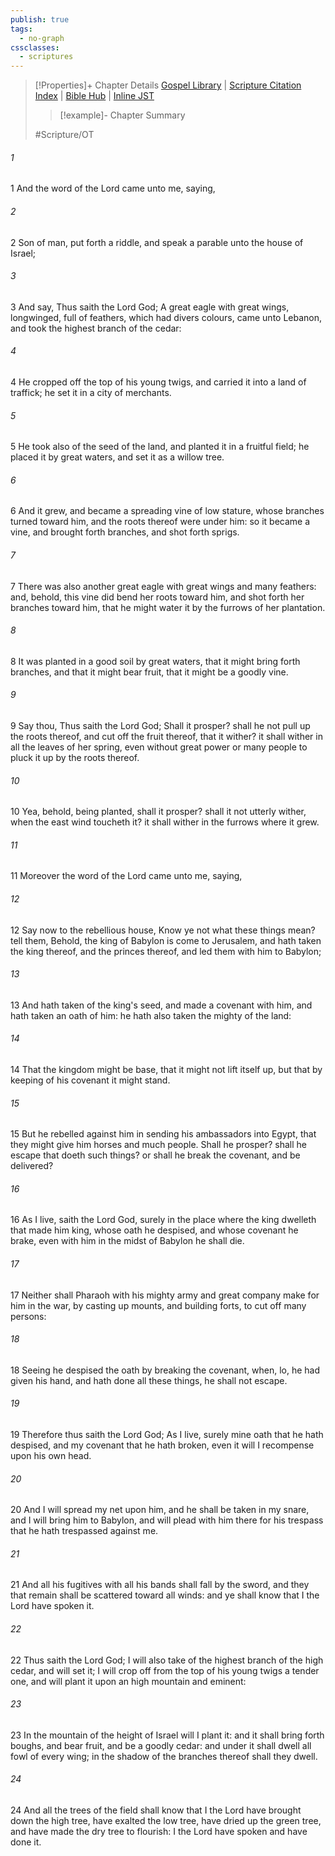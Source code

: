 ```yaml
---
publish: true
tags:
  - no-graph
cssclasses:
  - scriptures
---
```

>[!Properties]+ Chapter Details
>[Gospel Library](https://churchofjesuschrist.org/study/scriptures/ot/ezek/17?lang=eng)    |    [Scripture Citation Index](https://scriptures.byu.edu/#07e11::c07e11)    |    [Bible Hub](https://biblehub.com/ezekiel/17.htm)    |    [Inline JST](https://scripturetoolbox.com/html/ic/Ezekiel/17.html)
>>[!example]- Chapter Summary
>> 
> 
>
>#Scripture/OT
###### 1
1 And the word of the Lord came unto me, saying,
###### 2
2 Son of man, put forth a riddle, and speak a parable unto the house of Israel;
###### 3
3 And say, Thus saith the Lord God; A great eagle with great wings, longwinged, full of feathers, which had divers colours, came unto Lebanon, and took the highest branch of the cedar:
###### 4
4 He cropped off the top of his young twigs, and carried it into a land of traffick; he set it in a city of merchants.
###### 5
5 He took also of the seed of the land, and planted it in a fruitful field; he placed it by great waters, and set it as a willow tree.
###### 6
6 And it grew, and became a spreading vine of low stature, whose branches turned toward him, and the roots thereof were under him: so it became a vine, and brought forth branches, and shot forth sprigs.
###### 7
7 There was also another great eagle with great wings and many feathers: and, behold, this vine did bend her roots toward him, and shot forth her branches toward him, that he might water it by the furrows of her plantation.
###### 8
8 It was planted in a good soil by great waters, that it might bring forth branches, and that it might bear fruit, that it might be a goodly vine.
###### 9
9 Say thou, Thus saith the Lord God; Shall it prosper? shall he not pull up the roots thereof, and cut off the fruit thereof, that it wither? it shall wither in all the leaves of her spring, even without great power or many people to pluck it up by the roots thereof.
###### 10
10 Yea, behold, being planted, shall it prosper? shall it not utterly wither, when the east wind toucheth it? it shall wither in the furrows where it grew.
###### 11
11 Moreover the word of the Lord came unto me, saying,
###### 12
12 Say now to the rebellious house, Know ye not what these things mean? tell them, Behold, the king of Babylon is come to Jerusalem, and hath taken the king thereof, and the princes thereof, and led them with him to Babylon;
###### 13
13 And hath taken of the king's seed, and made a covenant with him, and hath taken an oath of him: he hath also taken the mighty of the land:
###### 14
14 That the kingdom might be base, that it might not lift itself up, but that by keeping of his covenant it might stand.
###### 15
15 But he rebelled against him in sending his ambassadors into Egypt, that they might give him horses and much people. Shall he prosper? shall he escape that doeth such things? or shall he break the covenant, and be delivered?
###### 16
16 As I live, saith the Lord God, surely in the place where the king dwelleth that made him king, whose oath he despised, and whose covenant he brake, even with him in the midst of Babylon he shall die.
###### 17
17 Neither shall Pharaoh with his mighty army and great company make for him in the war, by casting up mounts, and building forts, to cut off many persons:
###### 18
18 Seeing he despised the oath by breaking the covenant, when, lo, he had given his hand, and hath done all these things, he shall not escape.
###### 19
19 Therefore thus saith the Lord God; As I live, surely mine oath that he hath despised, and my covenant that he hath broken, even it will I recompense upon his own head.
###### 20
20 And I will spread my net upon him, and he shall be taken in my snare, and I will bring him to Babylon, and will plead with him there for his trespass that he hath trespassed against me.
###### 21
21 And all his fugitives with all his bands shall fall by the sword, and they that remain shall be scattered toward all winds: and ye shall know that I the Lord have spoken it.
###### 22
22 Thus saith the Lord God; I will also take of the highest branch of the high cedar, and will set it; I will crop off from the top of his young twigs a tender one, and will plant it upon an high mountain and eminent:
###### 23
23 In the mountain of the height of Israel will I plant it: and it shall bring forth boughs, and bear fruit, and be a goodly cedar: and under it shall dwell all fowl of every wing; in the shadow of the branches thereof shall they dwell.
###### 24
24 And all the trees of the field shall know that I the Lord have brought down the high tree, have exalted the low tree, have dried up the green tree, and have made the dry tree to flourish: I the Lord have spoken and have done it.
